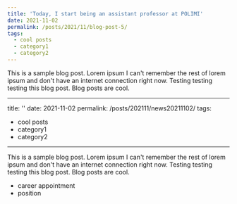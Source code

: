 ```yaml
---
title: 'Today, I start being an assistant professor at POLIMI'
date: 2021-11-02
permalink: /posts/2021/11/blog-post-5/
tags:
  - cool posts
  - category1
  - category2
---
```


This is a sample blog post. Lorem ipsum I can't remember the rest of lorem ipsum and don't have an internet connection right now. Testing testing testing this blog post. Blog posts are cool.

---
title: ''
date: 2021-11-02
permalink: /posts/202111/news20211102/
tags:
  - cool posts
  - category1
  - category2
---

This is a sample blog post. Lorem ipsum I can't remember the rest of lorem ipsum and don't have an internet connection right now. Testing testing testing this blog post. Blog posts are cool.


  - career appointment
  - position


